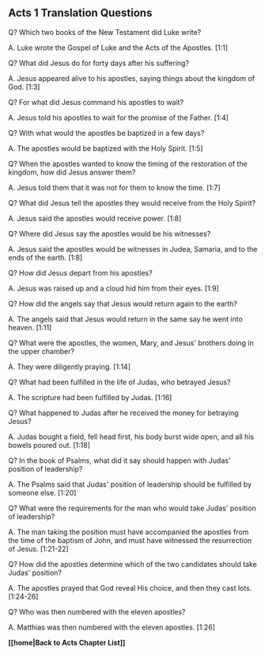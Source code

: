 ## Acts 1 Translation Questions ##

Q? Which two books of the New Testament did Luke write?

A. Luke wrote the Gospel of Luke and the Acts of the Apostles. [1:1]

Q? What did Jesus do for forty days after his suffering?

A. Jesus appeared alive to his apostles, saying things about the kingdom of God. [1:3]

Q? For what did Jesus command his apostles to wait?

A. Jesus told his apostles to wait for the promise of the Father. [1:4]

Q? With what would the apostles be baptized in a few days?

A. The apostles would be baptized with the Holy Spirit. [1:5]

Q? When the apostles wanted to know the timing of the restoration of the kingdom, how did Jesus answer them?

A. Jesus told them that it was not for them to know the time. [1:7]

Q? What did Jesus tell the apostles they would receive from the Holy Spirit?

A. Jesus said the apostles would receive power. [1:8]

Q? Where did Jesus say the apostles would be his witnesses?

A. Jesus said the apostles would be witnesses in Judea, Samaria, and to the ends of the earth. [1:8]

Q? How did Jesus depart from his apostles?

A. Jesus was raised up and a cloud hid him from their eyes. [1:9]

Q? How did the angels say that Jesus would return again to the earth?

A. The angels said that Jesus would return in the same say he went into heaven. [1:11]

Q? What were the apostles, the women, Mary, and Jesus' brothers doing in the upper chamber?

A. They were diligently praying. [1:14]

Q? What had been fulfilled in the life of Judas, who betrayed Jesus?

A. The scripture had been fulfilled by Judas. [1:16]

Q? What happened to Judas after he received the money for betraying Jesus?

A. Judas bought a field, fell head first, his body burst wide open, and all his bowels poured out. [1:18]

Q? In the book of Psalms, what did it say should happen with Judas' position of leadership?

A. The Psalms said that Judas' position of leadership should be fulfilled by someone else. [1:20]

Q? What were the requirements for the man who would take Judas' position of leadership?

A. The man taking the position must have accompanied the apostles from the time of the baptism of John, and must have witnessed the resurrection of Jesus. [1:21-22]

Q? How did the apostles determine which of the two candidates should take Judas' position?

A. The apostles prayed that God reveal His choice, and then they cast lots. [1:24-26]

Q? Who was then numbered with the eleven apostles?

A. Matthias was then numbered with the eleven apostles. [1:26]

__[[home|Back to Acts Chapter List]]__

